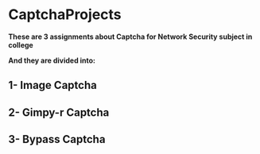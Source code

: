 # CaptchaProjects
**These are 3 assignments about Captcha for Network Security subject in college**

**And they are divided into:**

## 1- Image Captcha 
## 2- Gimpy-r Captcha
## 3- Bypass Captcha
